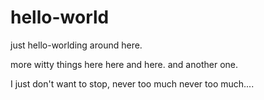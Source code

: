 hello-world
===========

just hello-worlding around here. 

more witty things here here and here. and another one. 

I just don't want to stop, never too much never too much....
